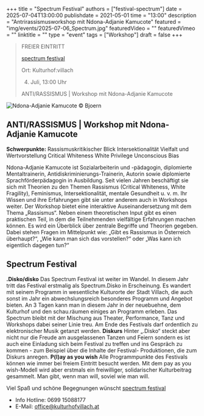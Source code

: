 +++
title = "Spectrum Festival"
authors = ["festival-spectrum"]
date = 2025-07-04T13:00:00
publishdate = 2021-05-01
time = "13:00"
description = "Antrirassismusworkshop mit Ndona-Adjanie Kamucote"
featured = "img/events/2025-07-06_Spectrum.jpg"
featuredVideo = ""
featuredVimeo = ""
linktitle = ""
type = "event"
tags = ["Workshop"]
draft = false
+++

>FREIER EINTRITT 
>
> [spectrum festival](https://www.festivalspectrum.com/portfolios/erianvernissage/)
>
> Ort: Kulturhof:villach
> 
> 4. Juli, 13:00 Uhr
>
> ANTI/RASSISMUS | Workshop mit Ndona-Adjanie Kamucote

![Ndona-Adjanie Kamucote](/img/events/2025-07-04_AdjanieKamucote_AntiRassismus_Bjoern.jpg)
© Bjoern

## ANTI/RASSISMUS | Workshop mit Ndona-Adjanie Kamucote

**Schwerpunkte:**
Rassismuskritikischer Blick
Intersektionalität
Vielfalt und Wertvorstellung
Critical Whiteness
White Privilege
Unconscious Bias

Ndona-Adjanie Kamucote ist Sozialarbeiterin und -pädagogin, diplomierte Mentaltrainerin, Antidiskriminierungs-Trainerin, Autorin sowie diplomierte Sprachförderpädagogin in Ausbildung.
Seit vielen Jahren beschäftigt sie sich mit Theorien zu den Themen Rassismus (Critical Whiteness, White Fragility), Feminismus, Intersektionalität, mentale Gesundheit u. v. m. Ihr Wissen und ihre Erfahrungen gibt sie unter anderem auch in Workshops weiter.
Der Workshop bietet eine interaktive Auseinandersetzung mit dem Thema „Rassismus“. Neben einem theoretischen Input gibt es einen praktischen Teil, in dem die Teilnehmenden vielfältige Erfahrungen machen können. Es wird ein Überblick über zentrale Begriffe und Theorien gegeben. Dabei stehen Fragen im Mittelpunkt wie: „Gibt es Rassismus in Österreich überhaupt?“, „Wie kann man sich das vorstellen?“ oder „Was kann ich eigentlich dagegen tun?“

## Spectrum Festival

**.Disko/disko**
Das Spectrum Festival ist weiter im Wandel. In diesem Jahr tritt das Festival erstmalig als Spectrum.Disko in Erscheinung. Es wandert mit seinem Programm in wesentliche Kulturorte der Stadt Villach, die auch sonst im Jahr ein abwechslungsreich besonderes Programm und Angebot bieten.
An 3 Tagen kann man in diesem Jahr in der neuebuehne, dem Kulturhof und den schau.räumen einiges an Programm erleben. Das Spectrum bleibt mit der Mischung aus Theater, Performance, Tanz und Workshops dabei seiner Linie treu.
Am Ende des Festivals darf ordentlich zu elektronischer Musik getanzt werden.
**Diskurs**
Hinter „.Disko“ steckt aber nicht nur die Freude am ausgelassenen Tanzen und Feiern sondern es ist auch eine Einladung sich beim Festival zu treffen und ins Gespräch zu kommen - zum Beispiel über die Inhalte der Festival-
Produktionen, die zum Diskurs anregen.
**P(l)ay as you wish**
Alle Programmpunkte des Festivals können wie immer bei freiem Eintritt besucht werden. Mit dem pay as you wish-Modell wird aber erstmals ein freiwilliger, solidarischer Kulturbeitrag gesammelt. Man gibt, wenn man will, soviel wie man will.

Viel Spaß und schöne Begegnungen wünscht [spectrum festival](https://www.festivalspectrum.com/portfolios/erianvernissage/)


- Info Hotline: 0699 15088177 
- E-Mail: office@kulturhofvillach.at
